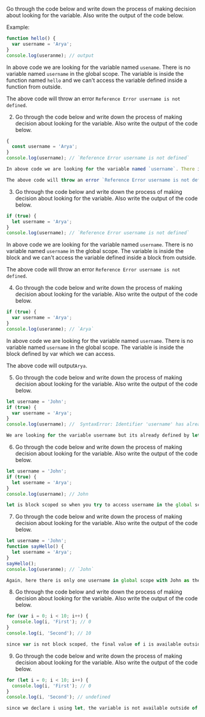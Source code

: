 Go through the code below and write down the process of making decision about looking for the variable. Also write the output of the code below.

Example:

```js
function hello() {
  var username = 'Arya';
}
console.log(useranme); // output
```

In above code we are looking for the variable named `usename`. There is no variable named `username` in the global scope. The variable is inside the function named `hello` and we can't access the variable defined inside a function from outside.

The above code will throw an error `Reference Error username is not defined`.

2. Go through the code below and write down the process of making decision about looking for the variable. Also write the output of the code below.

```js
{
  const username = 'Arya';
}
console.log(username); // `Reference Error username is not defined`

In above code we are looking for the variable named `username`. There is no variable named `username` in the global scope. The variable is inside the block and we can't access the variable defined inside a block from outside.

The above code will throw an error `Reference Error username is not defined`.
```

3. Go through the code below and write down the process of making decision about looking for the variable. Also write the output of the code below.

```js
if (true) {
  let username = 'Arya';
}
console.log(username); // `Reference Error username is not defined`
```

In above code we are looking for the variable named `username`. There is no variable named `username` in the global scope. The variable is inside the block and we can't access the variable defined inside a block from outside.

The above code will throw an error `Reference Error username is not defined`.

4. Go through the code below and write down the process of making decision about looking for the variable. Also write the output of the code below.

```js
if (true) {
  var username = 'Arya';
}
console.log(useranme); // `Arya`
```


In above code we are looking for the variable named `username`. There is no variable named `username` in the global scope. The variable is inside the block defined by var which we can access.

The above code will output`Arya`.

5. Go through the code below and write down the process of making decision about looking for the variable. Also write the output of the code below.

```js
let username = 'John';
if (true) {
  var username = 'Arya';
}
console.log(username); //  SyntaxError: Identifier 'username' has already been declared

We are looking for the variable username but its already defined by let at the start. So the code will run into an error since we are trying to redeclare it again inside the block scope from which var can bubble out. 
```

6. Go through the code below and write down the process of making decision about looking for the variable. Also write the output of the code below.

```js
let username = 'John';
if (true) {
  let username = 'Arya';
}
console.log(username); // John

let is block scoped so when you try to access username in the global scope, there is only one username with `John` as the value. 
```

7. Go through the code below and write down the process of making decision about looking for the variable. Also write the output of the code below.

```js
let username = 'John';
function sayHello() {
  let username = 'Arya';
}
sayHello();
console.log(useranme); // `John`

Again, here there is only one username in global scope with John as the value. The one inside function scope is limited to the function. 
```

8. Go through the code below and write down the process of making decision about looking for the variable. Also write the output of the code below.

```js
for (var i = 0; i < 10; i++) {
  console.log(i, 'First'); // 0
}
console.log(i, 'Second'); // 10

since var is not block scoped, the final value of i is available outside in the global scope. So first value would be 0 while the Second value would be 10, which is also the final output of i in the for loop.
```

9. Go through the code below and write down the process of making decision about looking for the variable. Also write the output of the code below.

```js
for (let i = 0; i < 10; i++) {
  console.log(i, 'First'); // 0
}
console.log(i, 'Second'); // undefined

since we declare i using let, the variable is not available outside of the block scope. So it will return undefined. 
```
